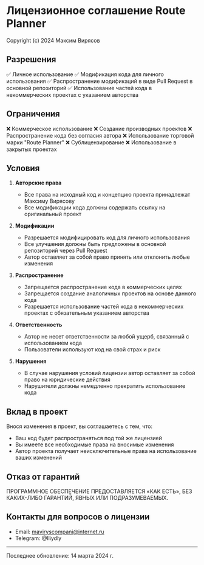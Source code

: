 # Лицензионное соглашение Route Planner

Copyright (c) 2024 Максим Вирясов

## Разрешения

✅ Личное использование
✅ Модификация кода для личного использования
✅ Распространение модификаций в виде Pull Request в основной репозиторий
✅ Использование частей кода в некоммерческих проектах с указанием авторства

## Ограничения

❌ Коммерческое использование
❌ Создание производных проектов
❌ Распространение кода без согласия автора
❌ Использование торговой марки "Route Planner"
❌ Сублицензирование
❌ Использование в закрытых проектах

## Условия

1. **Авторские права**
   - Все права на исходный код и концепцию проекта принадлежат Максиму Вирясову
   - Все модификации кода должны содержать ссылку на оригинальный проект

2. **Модификации**
   - Разрешается модифицировать код для личного использования
   - Все улучшения должны быть предложены в основной репозиторий через Pull Request
   - Автор оставляет за собой право принять или отклонить любые изменения

3. **Распространение**
   - Запрещается распространение кода в коммерческих целях
   - Запрещается создание аналогичных проектов на основе данного кода
   - Разрешается использование частей кода в некоммерческих проектах с обязательным указанием авторства

4. **Ответственность**
   - Автор не несет ответственности за любой ущерб, связанный с использованием кода
   - Пользователи используют код на свой страх и риск

5. **Нарушения**
   - В случае нарушения условий лицензии автор оставляет за собой право на юридические действия
   - Нарушители должны немедленно прекратить использование кода

## Вклад в проект

Внося изменения в проект, вы соглашаетесь с тем, что:
- Ваш код будет распространяться под той же лицензией
- Вы имеете все необходимые права на вносимые изменения
- Автор проекта получает неисключительные права на использование ваших изменений

## Отказ от гарантий

ПРОГРАММНОЕ ОБЕСПЕЧЕНИЕ ПРЕДОСТАВЛЯЕТСЯ «КАК ЕСТЬ», БЕЗ КАКИХ-ЛИБО ГАРАНТИЙ, ЯВНЫХ ИЛИ ПОДРАЗУМЕВАЕМЫХ.

## Контакты для вопросов о лицензии

- Email: maviryscompani@internet.ru
- Telegram: @Iliydly

---

Последнее обновление: 14 марта 2024 г. 
